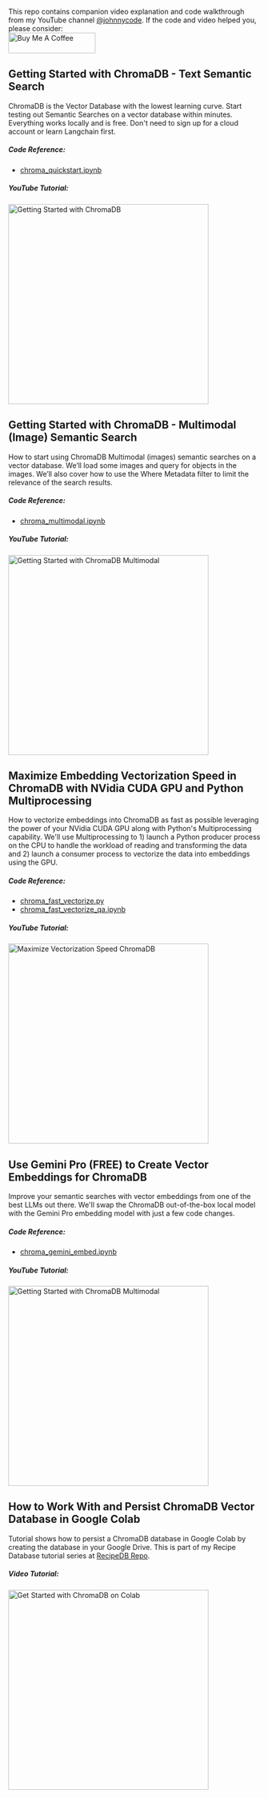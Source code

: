 This repo contains companion video explanation and code walkthrough from my YouTube channel [@johnnycode](https://www.youtube.com/@johnnycode). If the code and video helped you, please consider:  
<a href='https://www.buymeacoffee.com/johnnycode'><img src="https://cdn.buymeacoffee.com/buttons/default-blue.png" alt="Buy Me A Coffee" height="41" width="174"></a>

## Getting Started with ChromaDB - Text Semantic Search
ChromaDB is the Vector Database with the lowest learning curve. Start testing out Semantic Searches on a vector database within minutes. Everything works locally and is free. Don't need to sign up for a cloud account or learn Langchain first.

##### Code Reference:
* [chroma_quickstart.ipynb](https://github.com/johnnycode8/chromadb_quickstart/blob/main/chroma_quickstart.ipynb)

##### YouTube Tutorial:
<a href='https://youtu.be/QSW2L8dkaZk'><img src='https://img.youtube.com/vi/QSW2L8dkaZk/0.jpg' width='400' alt='Getting Started with ChromaDB'/></a>

## Getting Started with ChromaDB - Multimodal (Image) Semantic Search
How to start using ChromaDB Multimodal (images) semantic searches on a vector database. We’ll load some images and query for objects in the images. 
We’ll also cover how to use the Where Metadata filter to limit the relevance of the search results. 

##### Code Reference:
* [chroma_multimodal.ipynb](https://github.com/johnnycode8/chromadb_quickstart/blob/main/chroma_multimodal.ipynb)

##### YouTube Tutorial:
<a href='https://youtu.be/u_N1t0CBuqA'><img src='https://img.youtube.com/vi/u_N1t0CBuqA/0.jpg' width='400' alt='Getting Started with ChromaDB Multimodal'/></a>

## Maximize Embedding Vectorization Speed in ChromaDB with NVidia CUDA GPU and Python Multiprocessing
How to vectorize embeddings into ChromaDB as fast as possible leveraging the power of your NVidia CUDA GPU along with Python's Multiprocessing capability. We'll use Multiprocessing to 1) launch a Python producer process on the CPU to handle the workload of reading and transforming the data and 2) launch a consumer process to vectorize the data into embeddings using the GPU.

##### Code Reference:
* [chroma_fast_vectorize.py](https://github.com/johnnycode8/chromadb_quickstart/blob/main/chroma_fast_vectorize.py) 
* [chroma_fast_vectorize_qa.ipynb](https://github.com/johnnycode8/chromadb_quickstart/blob/main/chroma_fast_vectorize_qa.ipynb) 

##### YouTube Tutorial:
<a href='https://youtu.be/7FvdwwvqrD4'><img src='https://img.youtube.com/vi/7FvdwwvqrD4/0.jpg' width='400' alt='Maximize Vectorization Speed ChromaDB'/></a>


## Use Gemini Pro (FREE) to Create Vector Embeddings for ChromaDB
Improve your semantic searches with vector embeddings from one of the best LLMs out there. We'll swap the ChromaDB out-of-the-box local model with the Gemini Pro embedding model with just a few code changes.

##### Code Reference:
* [chroma_gemini_embed.ipynb](https://github.com/johnnycode8/chromadb_quickstart/blob/main/chroma_gemini_embed.ipynb)

##### YouTube Tutorial:
<a href='https://youtu.be/a_vuUufkCy4'><img src='https://img.youtube.com/vi/a_vuUufkCy4/0.jpg' width='400' alt='Getting Started with ChromaDB Multimodal'/></a>

## How to Work With and Persist ChromaDB Vector Database in Google Colab
Tutorial shows how to persist a ChromaDB database in Google Colab by creating the database in your Google Drive. This is part of my Recipe Database tutorial series at [RecipeDB Repo](https://github.com/johnnycode8/recipedb).

##### Video Tutorial:
<a href='https://youtu.be/ziiLezCnXYU'><img src='https://img.youtube.com/vi/ziiLezCnXYU/0.jpg' width='400' alt='Get Started with ChromaDB on Colab'/></a>

